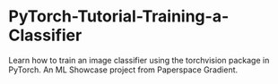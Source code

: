 # PyTorch-Tutorial-Training-a-Classifier
Learn how to train an image classifier using the torchvision package in PyTorch. An ML Showcase project from Paperspace Gradient.

